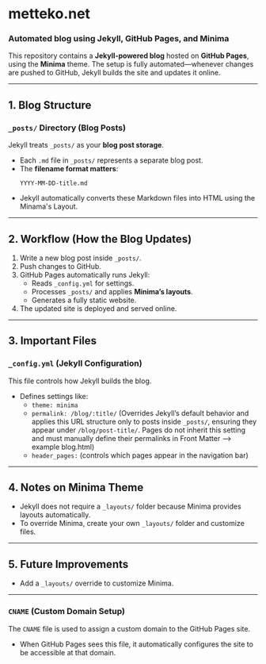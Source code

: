 # metteko.net  
### Automated blog using Jekyll, GitHub Pages, and Minima  

This repository contains a **Jekyll-powered blog** hosted on **GitHub Pages**, using the **Minima** theme. The setup is fully automated—whenever changes are pushed to GitHub, Jekyll builds the site and updates it online.

---

## 1. Blog Structure  
### `_posts/` Directory (Blog Posts)  
Jekyll treats `_posts/` as your **blog post storage**.  
- Each `.md` file in `_posts/` represents a separate blog post.
- The **filename format matters**:  
  ```
  YYYY-MM-DD-title.md
  ```
- Jekyll automatically converts these Markdown files into HTML using the Minama's Layout.

---

## 2. Workflow (How the Blog Updates)  
1. Write a new blog post inside `_posts/`.
2. Push changes to GitHub.
3. GitHub Pages automatically runs Jekyll:
   - Reads `_config.yml` for settings.
   - Processes `_posts/` and applies **Minima’s layouts**.
   - Generates a fully static website.
4. The updated site is deployed and served online.

---

## 3. Important Files  
### `_config.yml` (Jekyll Configuration)  
This file controls how Jekyll builds the blog.  
- Defines settings like:
  - `theme: minima`
  - `permalink: /blog/:title/` (Overrides Jekyll’s default behavior and applies this URL structure only to posts inside `_posts/`, ensuring they appear under `/blog/post-title/`. Pages do not inherit this setting and must manually define their permalinks in Front Matter --> example blog.html)
  - `header_pages:` (controls which pages appear in the navigation bar)

---

## 4. Notes on Minima Theme  
- Jekyll does not require a `_layouts/` folder because Minima provides layouts automatically.
- To override Minima, create your own `_layouts/` folder and customize files.

---

## 5. Future Improvements  
- Add a `_layouts/` override to customize Minima.

---

### `CNAME` (Custom Domain Setup)  
The `CNAME` file is used to assign a custom domain to the GitHub Pages site.  
- When GitHub Pages sees this file, it automatically configures the site to be accessible at that domain.

